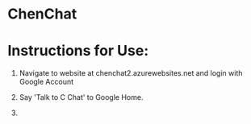 # ChenChat

# Instructions for Use:
1. Navigate to website at chenchat2.azurewebsites.net and login with Google Account

2. Say 'Talk to C Chat' to Google Home.

3. 
